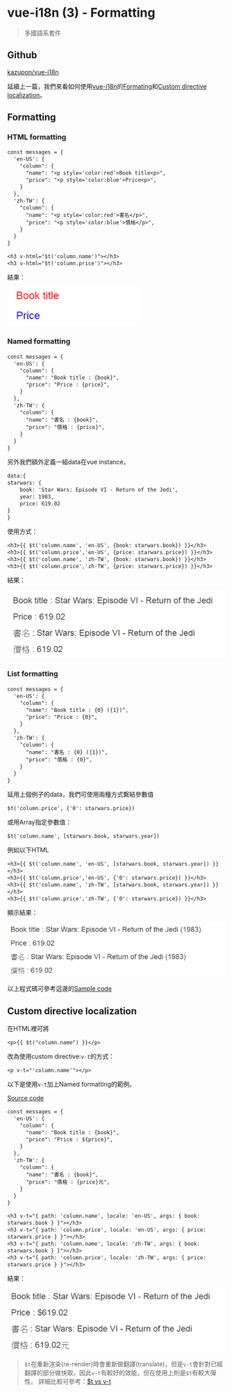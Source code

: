 # vue-i18n (3) - Formatting

> 多國語系套件


## Github

[kazupon/vue-i18n](https://github.com/kazupon/vue-i18n)


延續上一篇，我們來看如何使用[vue-i18n](https://github.com/kazupon/vue-i18n)的[Formating](http://kazupon.github.io/vue-i18n/guide/formatting.html#html-formatting)和[Custom directive localization](http://kazupon.github.io/vue-i18n/guide/directive.html#object-syntax)。


## Formatting


### HTML formatting

```
const messages = {
  'en-US': {
    "column": {
      "name": "<p style='color:red'>Book title<p>",
      "price": "<p style='color:blue'>Price<p>",
    }
  },
  'zh-TW': {
    "column": {
      "name": "<p style='color:red'>書名</p>",
      "price": "<p style='color:blue'>價格</p>",
    }
  }
}
```

```
<h3 v-html="$t('column.name')"></h3>
<h3 v-html="$t('column.price')"></h3>
```

結果：

![](assets/001.png)



### Named formatting

```
const messages = {
  'en-US': {
    "column": {
      "name": "Book title : {book}",
      "price": "Price : {price}",
    }
  },
  'zh-TW': {
    "column": {
      "name": "書名 : {book}",
      "price": "價格 : {price}",
    }
  }
}
```

另外我們額外定義一組data在vue instance，

```
data:{
starwars: { 
    book: 'Star Wars: Episode VI - Return of the Jedi',
    year: 1983,
    price: 619.02
}
}
```

使用方式：
```
<h3>{{ $t('column.name', 'en-US', {book: starwars.book}) }}</h3>
<h3>{{ $t('column.price','en-US', {price: starwars.price}) }}</h3>
<h3>{{ $t('column.name', 'zh-TW', {book: starwars.book}) }}</h3>
<h3>{{ $t('column.price','zh-TW', {price: starwars.price}) }}</h3>
```

結果：

![](assets/002.png)



### List formatting

```
const messages = {
  'en-US': {
    "column": {
      "name": "Book title : {0} ({1})",
      "price": "Price : {0}",
    }
  },
  'zh-TW': {
    "column": {
      "name": "書名 : {0} ({1})",
      "price": "價格 : {0}",
    }
  }
}
```

延用上個例子的data，我們可使用兩種方式繫結參數值

```
$t('column.price', {'0': starwars.price})
```

或用Array指定參數值：
```
$t('column.name', [starwars.book, starwars.year])
```

例如以下HTML
```
<h3>{{ $t('column.name', 'en-US', [starwars.book, starwars.year]) }}</h3>
<h3>{{ $t('column.price','en-US', {'0': starwars.price}) }}</h3>
<h3>{{ $t('column.name', 'zh-TW', [starwars.book, starwars.year]) }}</h3>
<h3>{{ $t('column.price','zh-TW', {'0': starwars.price}) }}</h3> 
```

顯示結果：

![](assets/003.png)



以上程式碼可參考這邊的[Sample code](https://github.com/KarateJB/eBooks/tree/master/Vue.js/06.%20vue-i18n%20(3)/sample%20code/formatting)




## Custom directive localization

在HTML裡可將
```
<p>{{ $t("column.name") }}</p>
```
改為使用custom directive:`v-t`的方式：
```
<p v-t="'column.name'"></p>
```


以下是使用`v-t`加上Named formatting的範例。

[Source code](https://github.com/KarateJB/eBooks/tree/master/Vue.js/06.%20vue-i18n%20(3)/sample%20code/v-t)

```
const messages = {
  'en-US': {
    "column": {
      "name": "Book title : {book}",
      "price": "Price : ${price}",
    }
  },
  'zh-TW': {
    "column": {
      "name": "書名 : {book}",
      "price": "價格 : {price}元",
    }
  }
}
```

```
<h3 v-t="{ path: 'column.name', locale: 'en-US', args: { book: starwars.book } }"></h3>
<h3 v-t="{ path: 'column.price', locale: 'en-US', args: { price: starwars.price } }"></h3>
<h3 v-t="{ path: 'column.name', locale: 'zh-TW', args: { book: starwars.book } }"></h3>
<h3 v-t="{ path: 'column.price', locale: 'zh-TW', args: { price: starwars.price } }"></h3>
```

結果：

![](assets/004.png)


> `$t`在重新渲染(re-render)時會重新做翻譯(translate)，但是`v-t`會針對已經翻譯的部分做快取，因此`v-t`有較好的效能，但在使用上則是`$t`有較大彈性。 詳細比較可參考：[$t vs v-t](http://kazupon.github.io/vue-i18n/guide/directive.html#t-vs-v-t)



